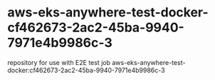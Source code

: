 # aws-eks-anywhere-test-docker-cf462673-2ac2-45ba-9940-7971e4b9986c-3
repository for use with E2E test job aws-eks-anywhere-test-docker:cf462673-2ac2-45ba-9940-7971e4b9986c-3
